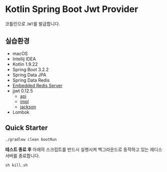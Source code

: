 # Kotlin Spring Boot Jwt Provider

코틀린으로 `JWT`를 발급합니다.

## 실습환경

- macOS
- Intellij IDEA
- Kotlin 1.9.22
- Spring Boot 3.2.2
- Spring Data JPA
- Spring Data Redis
- [Embedded Redis Server](https://github.com/codemonstur/embedded-redis)
- jjwt 0.12.5
    - [api](https://mvnrepository.com/artifact/io.jsonwebtoken/jjwt-api/0.12.5)
    - [impl](https://mvnrepository.com/artifact/io.jsonwebtoken/jjwt-impl/0.12.5)
    - [jackson](https://mvnrepository.com/artifact/io.jsonwebtoken/jjwt-jackson/0.12.5)
- Lombok

## Quick Starter

```shell
./gradlew clean bootRun
```

**테스트 종료 후** 아래의 스크립트를 반드시 실행시켜 백그라운드로 동작하고 있는 레디스 서버를 종료합니다.

```shell
sh kill.sh
```
